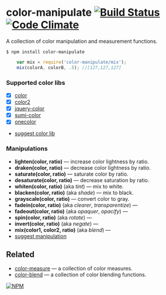 # color-manipulate [![Build Status](https://travis-ci.org/dfcreative/color-manipulate.svg?branch=master)](https://travis-ci.org/dfcreative/color-manipulate) [![Code Climate](https://codeclimate.com/github/dfcreative/color-manipulate/badges/gpa.svg)](https://codeclimate.com/github/dfcreative/color-manipulate)

A collection of color manipulation and measurement functions.

`$ npm install color-manipulate`

```js
	var mix = require('color-manipulate/mix');
	mix(colorA, colorB, .5); //[127,127,127]
```

### Supported color libs

* [x] [color](https://npmjs.org/package/color)
* [x] [color2](https://npmjs.org/package/color2)
* [x] [jquery-color](https://github.com/jquery/jquery-color)
* [x] [sumi-color](https://npmjs.org/package/sumi-color)
* [x] [onecolor](https://npmjs.org/package/onecolor)
* [suggest color lib](http://github.com/dfcreative/color-manipulate/issues/new/)


### Manipulations

* **lighten(color, ratio)** — increase color lightness by ratio.
* **draken(color, ratio)** — decrease color lightness by ratio.
* **saturate(color, ratio)** — saturate color by ratio.
* **desaturate(color, ratio)** — decrease saturation by ratio.
* **whiten(color, ratio)** (aka _tint_) — mix to white.
* **blacken(color, ratio)** (aka _shade_) — mix to black.
* **grayscale(color, ratio)** — convert color to gray.
* **fadein(color, ratio)** (aka _clearer_, _transparentize_) —
* **fadeout(color, ratio)** (aka _opaquer_, _opacify_) —
* **spin(color, ratio)** (aka _rotate_) —
* **invert(color, ratio)** (aka _negate_) —
* **mix(color1, color2, ratio)** (aka _blend_) —
* [suggest manipulation](http://github.com/dfcreative/color-manipulate/issues/new/)


## Related

* [color-measure](http://npmjs.org/package/color-measure) — a collection of color measures.
* [color-blend](http://npmjs.org/package/color-blend) — a collection of color blending functions.



[![NPM](https://nodei.co/npm/color-manipulate.png?downloads=true&downloadRank=true&stars=true)](https://nodei.co/npm/color-manipulate/)